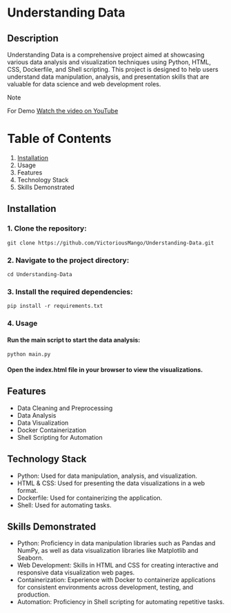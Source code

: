 # Understanding Data
## Description
Understanding Data is a comprehensive project aimed at showcasing various data analysis and visualization techniques using Python, HTML, CSS, Dockerfile, and Shell scripting. This project is designed to help users understand data manipulation, analysis, and presentation skills that are valuable for data science and web development roles.
> [!NOTE]  
> For Demo
> [Watch the video on YouTube](https://youtu.be/ZG5VPmkSuqM)

# Table of Contents
1. [Installation](./#installation)
2. Usage
3. Features
4. Technology Stack
5. Skills Demonstrated

## Installation
### 1. Clone the repository:
```
git clone https://github.com/VictoriousMango/Understanding-Data.git
```
### 2. Navigate to the project directory:
```
cd Understanding-Data
```
### 3. Install the required dependencies:
```
pip install -r requirements.txt
```
### 4. Usage
#### Run the main script to start the data analysis:
```
python main.py
```
#### Open the index.html file in your browser to view the visualizations.

## Features
- Data Cleaning and Preprocessing
- Data Analysis
- Data Visualization
- Docker Containerization
- Shell Scripting for Automation
  
## Technology Stack
- Python: Used for data manipulation, analysis, and visualization.
- HTML & CSS: Used for presenting the data visualizations in a web format.
- Dockerfile: Used for containerizing the application.
- Shell: Used for automating tasks.

## Skills Demonstrated
- Python: Proficiency in data manipulation libraries such as Pandas and NumPy, as well as data visualization libraries like Matplotlib and Seaborn.
- Web Development: Skills in HTML and CSS for creating interactive and responsive data visualization web pages.
- Containerization: Experience with Docker to containerize applications for consistent environments across development, testing, and production.
- Automation: Proficiency in Shell scripting for automating repetitive tasks.
